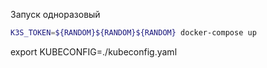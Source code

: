 Запуск одноразовый

```bash
K3S_TOKEN=${RANDOM}${RANDOM}${RANDOM} docker-compose up
```

export KUBECONFIG=./kubeconfig.yaml